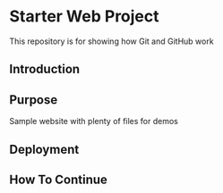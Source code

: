 # Starter Web Project

This repository is for showing how Git and GitHub work

## Introduction

## Purpose

Sample website with plenty of files for demos

## Deployment

## How To Continue
